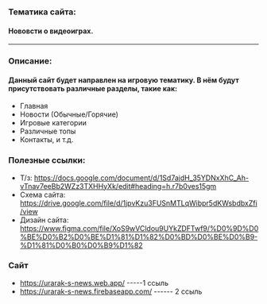 ### Тематика сайта:
#### Нововсти о видеоиграх.

---

### Описание:
#### Данный сайт будет направлен на игровую тематику. В нём будут присутствовать различные разделы, такие как:
- Главная
- Новости (Обычные/Горячие)
- Игровые категории
- Различные топы
- Контакты, и т.д.

### Полезные ссылки:
- Т/з: https://docs.google.com/document/d/1Sd7ajdH_35YDNxXhC_Ah-vTnav7eeBb2WZz3TXHHyXk/edit#heading=h.r7b0ves15gm 
- Схема сайта: https://drive.google.com/file/d/1jpvKzu3FUSnMTLqWibpr5dKWsbdbxZfi/view
- Дизайн сайта: https://www.figma.com/file/XoS9wVCldou9UYkZDFTwf9/%D0%9D%D0%BE%D0%B2%D0%BE%D1%81%D1%82%D0%BD%D0%BE%D0%B9-%D1%81%D0%B0%D0%B9%D1%82 



### Сайт
- https://urarak-s-news.web.app/  -----1 ссыль
- https://urarak-s-news.firebaseapp.com/   ------ 2 ссыль
